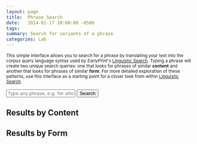 ```yaml
---
layout: page
title:  Phrase Search
date:   2014-01-17 10:00:00 -0500
tags:
summary: Search for variants of a phrase
categories: Lab
---
```


<small>This simple interface allows you to search for a phrase by translating your text into the corpus query language syntax used by *EarlyPrint*'s [Linguistic Search](http://ada.artsci.wustl.edu:8080/corpus-frontend-1.2/all/search/). Typing a phrase will create two unique search queries: one that looks for phrases of similar **content** and another that looks for phrases of similar **form**. For more detailed exploration of these patterns, use this interface as a starting point for a closer look from within [Linguistic Search](http://ada.artsci.wustl.edu:8080/corpus-frontend-1.2/all/search/).</small>

<form class="bg-light-blue h4 mw7 center pa4 br2-ns ba b--black-10">
      <input class="f6 f5-l input-reset bn fl black-80 bg-white pa3 lh-solid w-100 w-75-m w-80-l br2-ns br--left-ns" type="text" placeholder="Type any phrase, e.g. 'for whom the bell tolls'" id="searchBox" />
      <button class="f6 f5-l button-reset fl pv3 tc bn bg-animate bg-black-70 hover-bg-black white pointer w-100 w-25-m w-20-l br2-ns br--right-ns" type="submit" id="submitSearch">Search</button>
</form>

<div class="w-50-ns fl pr4">
  <h2>Results by Content</h2>
  <div id="contentResults"></div>
</div>

<div class="w-50-ns fl">
  <h2>Results by Form</h2>
  <div id="formResults"></div>
</div>

<script type="module">
  import {html, render} from 'https://unpkg.com/lit-html?module';

  const form = document.forms[0]; //Full form for phrase search
  const searchInput = document.getElementById("searchBox") //Input box for phrase
  const resultsTemplate = (pattern, hits, docInfos) =>
    html`<p>Results based on this query:</p>
    <p class="ma3 pa3 br2 ba b--black-30">${pattern}</p>
    <a class="fr f6 link dim br2 ph3 pv2 mb2 dib white bg-dark-blue" href="http://ada.artsci.wustl.edu:8080/corpus-frontend-1.2/all/search/hits?number=20&first=0&patt=${encodeURIComponent(pattern)}" target="_blank">Go to full results</a>
    <h4 class="fl w-100">First 20 results:</h4>
    <ul class="list f6 center">
      ${hits.map(h => html`
        <li class="fl lh-copy pv3 ba bl-0 bt-0 br-0 b--dotted b--black-30 gray">
        <div class="b fl w-80 black">${h.match.reg.join(" ")}</div>
        <div class="fl w-20 tr">${docInfos[h.docPid].year}</div>
        <div class="fl w-100"><strong>${docInfos[h.docPid].author}</strong> | ${docInfos[h.docPid].display_title.substring(0,100)}...</div>
        </li>`)}
    </ul>
    `;
  const errorTemplate = () =>
  html`<p>No results! Try a different phrase.</p>
  <p>Sometimes an alternate spelling may work. If you're having trouble, use the more detailed <a href="http://ada.artsci.wustl.edu:8080/corpus-frontend-1.2/all/search/" target="_blank">Linguistic Search</a> interface.</p>`;
  const singleWordTemplate = () =>
  html`<p>Your search has too few words!</p>
  <p> You've either entered just one word, or else your phrase doesn't contain enough distinct nouns or verbs to be searchable. If you'd like to search for a single word or a more specific phrase, use the detailed <a href="http://ada.artsci.wustl.edu:8080/corpus-frontend-1.2/all/search/" target="_blank">Linguistic Search</a> interface.</p>`;
  const formResults = document.getElementById('formResults');
  const contentResults = document.getElementById('contentResults');

  const searchByForm = (string) => {
    if (string.split(" ").length <= 1) {
      render(singleWordTemplate(), formResults);
    } else {
    let pattern = string.split(" ").map(word => `[reg="${word}"]`).join("");

    let request = new Request(`https://ada.artsci.wustl.edu/proxy_blacklab/all/hits?number=20&patt=${pattern}&outputformat=json`);
    fetch(request)
    .then(response => {
      if (response.status === 200) {
        return response.json();
      } else {
        throw new Error('Something went wrong on api server!');
      }
    })
    .then(response => {
      if (response.hits.length === 0) {
        render(errorTemplate(), formResults);
      } else {
        let match = response.hits[0].match;
        let new_pattern = match.pos.map(p => {if (p === "xx") { return "[]"} else { return `[pos="${p}"]`}}).join("");
        let request = new Request(`https://ada.artsci.wustl.edu/proxy_blacklab/all/hits?number=20&patt=${new_pattern}&outputformat=json`);
        fetch(request)
        .then(response => {
          if (response.status === 200) {
            return response.json();
          } else {
            throw new Error('Something went wrong on api server!');
          }
        })
        .then(response => {
          if (response.hits.length > 0) {
          render(resultsTemplate(new_pattern, response.hits, response.docInfos), formResults);
          } else { render(errorTemplate(), formResults) }
        }).catch(error => {
          console.error(error);
        });
      }

    }).catch(error => {
      console.error(error);
    });
  }
  }

  const searchByContent = (string) => {
    let pattern = string.split(" ").map(word => `[reg="${word}"]`).join("");

    let request = new Request(`https://ada.artsci.wustl.edu/proxy_blacklab/all/hits?number=20&patt=${pattern}&outputformat=json`);
    fetch(request)
    .then(response => {
      if (response.status === 200) {
        return response.json();
      } else {
        throw new Error('Something went wrong on api server!');
      }
    })
    .then(response => {
      if (response.hits.length === 0) {
        render(errorTemplate(), contentResults);
      } else {
        let match = response.hits[0].match;
        let alphabet = "ABCDEFGHIJKLMNOPQRSTUVWXYZ"
        let imp_words = match.lemma.filter((l,idx) => match.pos[idx].startsWith("n") || match.pos[idx].startsWith("v") )
        if (imp_words.length <= 1) {
          render(singleWordTemplate(), contentResults);
        } else {
        let patt_1 = imp_words.map((l,idx,arr) => `${alphabet[idx]}:[lemma="${arr.join("|")}"]`).join("[]{0,3} ");
        let combos = Array.from(alphabet).slice(0,imp_words.length).map((a,i,arr) => arr.slice(i+1).map(b => [a, b])).flat(1)
        let patt_2 = combos.map(c => `${c[0]}.lemma != ${c[1]}.lemma`).join(" & ");
        let new_pattern = `${patt_1} :: ${patt_2}`
        let request = new Request(`https://ada.artsci.wustl.edu/proxy_blacklab/all/hits?number=20&patt=${encodeURIComponent(new_pattern)}&outputformat=json`);
        fetch(request)
        .then(response => {
          if (response.status === 200) {
            return response.json();
          } else {
            throw new Error('Something went wrong on api server!');
          }
        })
        .then(response => {
          if (response.hits.length > 0) {
          render(resultsTemplate(new_pattern, response.hits, response.docInfos), contentResults);
          } else { render(errorTemplate(), contentResults)}
        }).catch(error => {
          console.error(error);
        });
      }
      }

    }).catch(error => {
      console.error(error);
    });
  }


  form.onsubmit = function(event) {
    // stop our form submission from refreshing the page
    event.preventDefault();

    let data = searchInput.value; // Get value of text area (usually from a CSV)
    let no_punct = data.replace(/[\.,:";\[\]\(\)\?\!]/g, "")
    searchByForm(no_punct);
    searchByContent(no_punct);
  };
</script>
